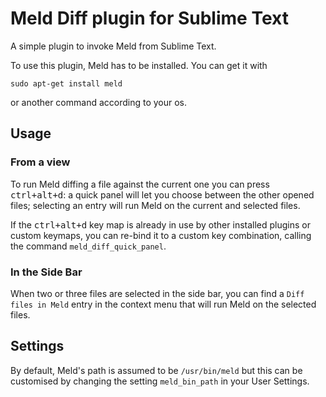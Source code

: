 # Meld Diff plugin for Sublime Text

A simple plugin to invoke Meld from Sublime Text.

To use this plugin, Meld has to be installed.
You can get it with

    sudo apt-get install meld

or another command according to your os.

## Usage

### From a view

To run Meld diffing a file against the current one you can press <kbd>ctrl+alt+d</kbd>: a quick panel will let you choose between the other opened files; selecting an entry will run Meld on the current and selected files. 

If the <kbd>ctrl+alt+d</kbd> key map is already in use by other installed plugins or custom keymaps, you can re-bind it to a custom key combination, calling the command `meld_diff_quick_panel`.

### In the Side Bar

When two or three files are selected in the side bar, you can find a `Diff files in Meld` entry in the context menu that will run Meld on the selected files.

## Settings

By default, Meld's path is assumed to be `/usr/bin/meld` but this can be customised by changing the setting `meld_bin_path` in your User Settings.
